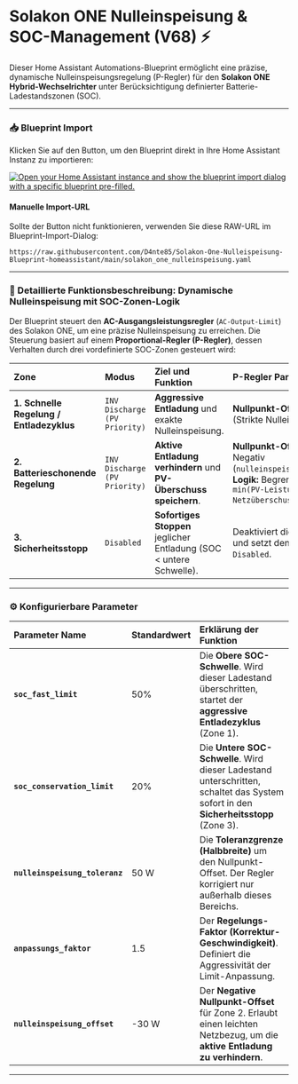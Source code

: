 # Solakon ONE Nulleinspeisung & SOC-Management (V68) ⚡

Dieser Home Assistant Automations-Blueprint ermöglicht eine präzise, dynamische Nulleinspeisungsregelung (P-Regler) für den **Solakon ONE Hybrid-Wechselrichter** unter Berücksichtigung definierter Batterie-Ladestandszonen (SOC).

---

### 📥 Blueprint Import

Klicken Sie auf den Button, um den Blueprint direkt in Ihre Home Assistant Instanz zu importieren:

[![Open your Home Assistant instance and show the blueprint import dialog with a specific blueprint pre-filled.](https://my.home-assistant.io/badges/blueprint_import.svg)](https://my.home-assistant.io/redirect/blueprint_import/?blueprint_url=https%3A%2F%2Fraw.githubusercontent.com%2FD4nte85%2FSolakon-One-Nulleispeisung-Blueprint-homeassistant%2Fmain%2Fsolakon_one_nulleinspeisung.yaml)

#### Manuelle Import-URL

Sollte der Button nicht funktionieren, verwenden Sie diese RAW-URL im Blueprint-Import-Dialog:

`https://raw.githubusercontent.com/D4nte85/Solakon-One-Nulleispeisung-Blueprint-homeassistant/main/solakon_one_nulleinspeisung.yaml`

---

### 🧠 Detaillierte Funktionsbeschreibung: Dynamische Nulleinspeisung mit SOC-Zonen-Logik

Der Blueprint steuert den **AC-Ausgangsleistungsregler** (`AC-Output-Limit`) des Solakon ONE, um eine präzise Nulleinspeisung zu erreichen. Die Steuerung basiert auf einem **Proportional-Regler (P-Regler)**, dessen Verhalten durch drei vordefinierte SOC-Zonen gesteuert wird:

| Zone | Modus | Ziel und Funktion | P-Regler Parameter |
| :--- | :--- | :--- | :--- |
| **1. Schnelle Regelung / Entladezyklus** | `INV Discharge (PV Priority)` | **Aggressive Entladung** und exakte Nulleinspeisung. | **Nullpunkt-Offset:** `0 W` (Strikte Nulleinspeisung). |
| **2. Batterieschonende Regelung** | `INV Discharge (PV Priority)` | **Aktive Entladung verhindern** und **PV-Überschuss speichern**. | **Nullpunkt-Offset:** Negativ (`nulleinspeisung_offset`). **Logik:** Begrenzung auf `min(PV-Leistung, Netzüberschuss)`. |
| **3. Sicherheitsstopp** | `Disabled` | **Sofortiges Stoppen** jeglicher Entladung (SOC < untere Schwelle). | Deaktiviert die Regelung und setzt den Modus auf `Disabled`. |

---

### ⚙️ Konfigurierbare Parameter

| Parameter Name | Standardwert | Erklärung der Funktion |
| :--- | :--- | :--- |
| **`soc_fast_limit`** | 50% | Die **Obere SOC-Schwelle**. Wird dieser Ladestand überschritten, startet der **aggressive Entladezyklus** (Zone 1). |
| **`soc_conservation_limit`** | 20% | Die **Untere SOC-Schwelle**. Wird dieser Ladestand unterschritten, schaltet das System sofort in den **Sicherheitsstopp** (Zone 3). |
| **`nulleinspeisung_toleranz`** | 50 W | Die **Toleranzgrenze (Halbbreite)** um den Nullpunkt-Offset. Der Regler korrigiert nur außerhalb dieses Bereichs. |
| **`anpassungs_faktor`** | 1.5 | Der **Regelungs-Faktor (Korrektur-Geschwindigkeit)**. Definiert die Aggressivität der Limit-Anpassung. |
| **`nulleinspeisung_offset`** | -30 W | Der **Negative Nullpunkt-Offset** für Zone 2. Erlaubt einen leichten Netzbezug, um die **aktive Entladung zu verhindern**. |

---
